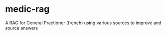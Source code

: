 # medic-rag
A RAG for General Practioner (french) using various sources to improve and source answers
